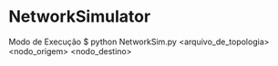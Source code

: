 # NetworkSimulator
Modo de Execução
$ python NetworkSim.py <arquivo_de_topologia> <nodo_origem> <nodo_destino> <mensagem>

